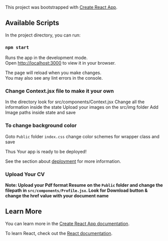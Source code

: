 

This project was bootstrapped with [Create React App](https://github.com/facebook/create-react-app).

## Available Scripts

In the project directory, you can run:

### `npm start`

Runs the app in the development mode.\
Open [http://localhost:3000](http://localhost:3000) to view it in your browser.

The page will reload when you make changes.\
You may also see any lint errors in the console.

### Change Context.jsx file to make it your own

In the directory look for src/components/Context.jsx
Change all the information inside the state
Upload your images on the src/img folder
Add Image paths inside state and save

### To change background color

Goto `Public` folder `index.css` change color schemes for wrapper class and save

Thus
Your app is ready to be deployed!

See the section about [deployment](https://facebook.github.io/create-react-app/docs/deployment) for more information.

### Upload Your CV

**Note: Upload your Pdf format Resume on the `Public` folder and change the filepath in `src/components/Profile.jsx`. Look for Download button & change the href value with your document name**



## Learn More

You can learn more in the [Create React App documentation](https://facebook.github.io/create-react-app/docs/getting-started).

To learn React, check out the [React documentation](https://reactjs.org/).

